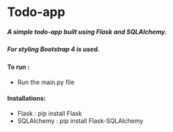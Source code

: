 # Todo-app

##### A simple todo-app built using Flask and SQLAlchemy.
##### For styling Bootstrap 4 is used.

#### To run :
- Run the main.py file

#### Installations:
- Flask : pip install Flask
- SQLAlchemy : pip install Flask-SQLAlchemy

